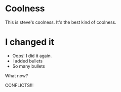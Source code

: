 # Coolness

This is steve's coolness. It's the best kind of coolness.

# I changed it

-   Oops! I did it again.
-   I added bullets
-   So many bullets

What now?

CONFLICTS!!!
